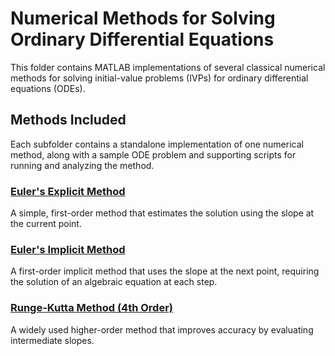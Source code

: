 # Numerical Methods for Solving Ordinary Differential Equations

This folder contains MATLAB implementations of several classical numerical methods for solving initial-value problems (IVPs) for ordinary differential equations (ODEs).

## Methods Included

Each subfolder contains a standalone implementation of one numerical method, along with a sample ODE problem and supporting scripts for running and analyzing the method.

### [Euler's Explicit Method](./euler-explicit)

A simple, first-order method that estimates the solution using the slope at the current point.

### [Euler's Implicit Method](./euler-implicit)

A first-order implicit method that uses the slope at the next point, requiring the solution of an algebraic equation at each step.

### [Runge-Kutta Method (4th Order)](./runge-kutta)

A widely used higher-order method that improves accuracy by evaluating intermediate slopes.

